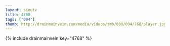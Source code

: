 ```yaml
--- 
layout: sieutv
title: 4768
tags: ["004"]
thumb: http://drainmainvein.com/media/videos/tmb/000/004/768/player.jpg
---
```

{% include drainmainvein key="4768" %} 
